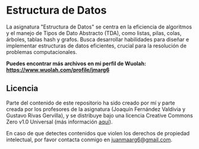 # Estructura de Datos

La asignatura "Estructura de Datos" se centra en la eficiencia de algoritmos y el manejo de Tipos de Dato Abstracto (TDA), como listas, pilas, colas, árboles, tablas hash y grafos. Busca desarrollar habilidades para diseñar e implementar estructuras de datos eficientes, crucial para la resolución de problemas computacionales.

**Puedes encontrar más archivos en mi perfil de Wuolah: https://www.wuolah.com/profile/jmarg6**

## Licencia

Parte del contenido de este repositorio ha sido creado por mí y parte creada por los profesores de la asignatura (Joaquín Fernández Valdivia y Gustavo Rivas Gervilla), y se distribuye bajo una licencia Creative Commons Zero v1.0 Universal (más información [aquí](https://github.com/juanmaarg6/ED/blob/main/LICENSE)).

En caso de que detectes contenidos que violen los derechos de propiedad intelectual, por favor contacta conmigo en juanmaarg6@gmail.com.
